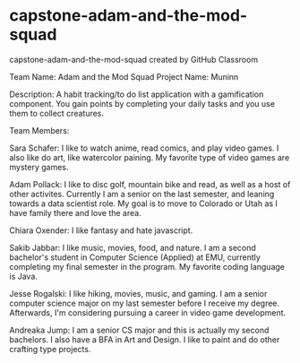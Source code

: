 # capstone-adam-and-the-mod-squad
capstone-adam-and-the-mod-squad created by GitHub Classroom

Team Name: Adam and the Mod Squad
Project Name: Muninn

Description: 
A habit tracking/to do list application with a gamification component.  You gain points by completing your daily tasks and you use them to collect creatures.

Team Members:

Sara Schafer: I like to watch anime, read comics, and play video games. I also like do art, like watercolor paining. My favorite type of video games are mystery games.

Adam Pollack: I like to disc golf, mountain bike and read, as well as a host of other activites. Currently I am a senior on the last semester, and leaning towards a data scientist role. My goal is to move to Colorado or Utah as I have family there and love the area.

Chiara Oxender: I like fantasy and hate javascript.

Sakib Jabbar: I like music, movies, food, and nature. I am a second bachelor's student in Computer Science (Applied) at EMU, currently completing my final semester in the program. My favorite coding language is Java.

Jesse Rogalski: I like hiking, movies, music, and gaming. I am a senior computer science major on my last semester before I receive my degree. Afterwards, I'm considering pursuing a career in video game development.

Andreaka Jump: I am a senior CS major and this is actually my second bachelors.  I also have a BFA in Art and Design.  I like to paint and do other crafting type projects.

